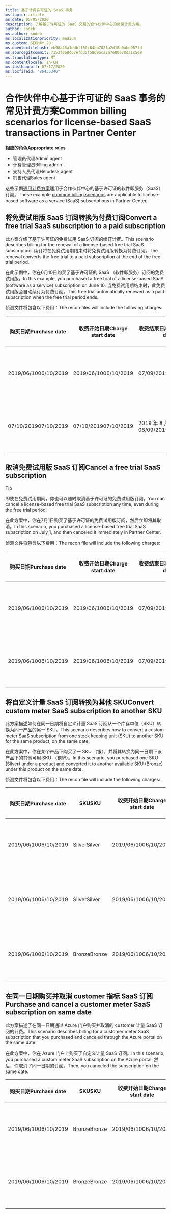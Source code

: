 ```yaml
---
title: 基于计费许可证的 SaaS 事务
ms.topic: article
ms.date: 05/05/2020
description: 了解基于许可证的 SaaS 交易的合作伙伴中心的常见计费方案。
author: sodeb
ms.author: sodeb
ms.localizationpriority: medium
ms.custom: SEOMAY.20
ms.openlocfilehash: eb98a45a1ddbf150c64bb7021a2d18a0abd957fd
ms.sourcegitcommit: 7153f0b8c67efd35f58695ca2a7e00e70da1c5e9
ms.translationtype: MT
ms.contentlocale: zh-CN
ms.lasthandoff: 07/17/2020
ms.locfileid: "86435346"
---
```

# <a name="common-billing-scenarios-for-license-based-saas-transactions-in-partner-center"></a><span data-ttu-id="9fea7-103">合作伙伴中心基于许可证的 SaaS 事务的常见计费方案</span><span class="sxs-lookup"><span data-stu-id="9fea7-103">Common billing scenarios for license-based SaaS transactions in Partner Center</span></span>

<span data-ttu-id="9fea7-104">**相应的角色**</span><span class="sxs-lookup"><span data-stu-id="9fea7-104">**Appropriate roles**</span></span>

- <span data-ttu-id="9fea7-105">管理员代理</span><span class="sxs-lookup"><span data-stu-id="9fea7-105">Admin agent</span></span>
- <span data-ttu-id="9fea7-106">计费管理员</span><span class="sxs-lookup"><span data-stu-id="9fea7-106">Billing admin</span></span>
- <span data-ttu-id="9fea7-107">支持人员代理</span><span class="sxs-lookup"><span data-stu-id="9fea7-107">Helpdesk agent</span></span>
- <span data-ttu-id="9fea7-108">销售代理</span><span class="sxs-lookup"><span data-stu-id="9fea7-108">Sales agent</span></span>


<span data-ttu-id="9fea7-109">这些示例[通用计费方案](common-billing-scenarios.md)适用于合作伙伴中心的基于许可证的软件即服务（SaaS）订阅。</span><span class="sxs-lookup"><span data-stu-id="9fea7-109">These example [common billing scenarios](common-billing-scenarios.md) are applicable to license-based software as a service (SaaS) subscriptions in Partner Center.</span></span>

## <a name="convert-a-free-trial-saas-subscription-to-a-paid-subscription"></a><span data-ttu-id="9fea7-110">将免费试用版 SaaS 订阅转换为付费订阅</span><span class="sxs-lookup"><span data-stu-id="9fea7-110">Convert a free trial SaaS subscription to a paid subscription</span></span>

<span data-ttu-id="9fea7-111">此方案介绍了基于许可证的免费试用 SaaS 订阅的续订计费。</span><span class="sxs-lookup"><span data-stu-id="9fea7-111">This scenario describes billing for the renewal of a license-based free trial SaaS subscription.</span></span> <span data-ttu-id="9fea7-112">续订将在免费试用期结束时将免费试用版转换为付费订阅。</span><span class="sxs-lookup"><span data-stu-id="9fea7-112">The renewal converts the free trial to a paid subscription at the end of the free trial period.</span></span>

<span data-ttu-id="9fea7-113">在此示例中，你在6月10日购买了基于许可证的 SaaS （软件即服务）订阅的免费试用版。</span><span class="sxs-lookup"><span data-stu-id="9fea7-113">In this example, you purchased a free trial of a license-based SaaS (software as a service) subscription on June 10.</span></span> <span data-ttu-id="9fea7-114">当免费试用期结束时，此免费试用版会自动续订为付费订阅。</span><span class="sxs-lookup"><span data-stu-id="9fea7-114">This free trial automatically renewed as a paid subscription when the free trial period ends.</span></span>

<span data-ttu-id="9fea7-115">侦测文件将包含以下费用：</span><span class="sxs-lookup"><span data-stu-id="9fea7-115">The recon files will include the following charges:</span></span>

| <span data-ttu-id="9fea7-116">购买日期</span><span class="sxs-lookup"><span data-stu-id="9fea7-116">Purchase date</span></span> | <span data-ttu-id="9fea7-117">收费开始日期</span><span class="sxs-lookup"><span data-stu-id="9fea7-117">Charge start date</span></span> | <span data-ttu-id="9fea7-118">收费结束日期</span><span class="sxs-lookup"><span data-stu-id="9fea7-118">Charge end date</span></span> | <span data-ttu-id="9fea7-119">单价</span><span class="sxs-lookup"><span data-stu-id="9fea7-119">Unit price</span></span> | <span data-ttu-id="9fea7-120">单位数量</span><span class="sxs-lookup"><span data-stu-id="9fea7-120">Unit quantity</span></span> | <span data-ttu-id="9fea7-121">总金额</span><span class="sxs-lookup"><span data-stu-id="9fea7-121">Total amount</span></span> | <span data-ttu-id="9fea7-122">费用类型</span><span class="sxs-lookup"><span data-stu-id="9fea7-122">Charge type</span></span> | <span data-ttu-id="9fea7-123">订阅说明</span><span class="sxs-lookup"><span data-stu-id="9fea7-123">Subscription description</span></span> |
| ------------- | ----------------- | --------------- | ---------- | ------------- | ------------ | ----------- | ----------------- |
| <span data-ttu-id="9fea7-124">2019/06/10</span><span class="sxs-lookup"><span data-stu-id="9fea7-124">06/10/2019</span></span> | <span data-ttu-id="9fea7-125">2019/06/10</span><span class="sxs-lookup"><span data-stu-id="9fea7-125">06/10/2019</span></span> | <span data-ttu-id="9fea7-126">07/09/2019</span><span class="sxs-lookup"><span data-stu-id="9fea7-126">07/09/2019</span></span> | <span data-ttu-id="9fea7-127">$0</span><span class="sxs-lookup"><span data-stu-id="9fea7-127">$0</span></span> | <span data-ttu-id="9fea7-128">1</span><span class="sxs-lookup"><span data-stu-id="9fea7-128">1</span></span> | <span data-ttu-id="9fea7-129">$0</span><span class="sxs-lookup"><span data-stu-id="9fea7-129">$0</span></span> | <span data-ttu-id="9fea7-130">新建</span><span class="sxs-lookup"><span data-stu-id="9fea7-130">New</span></span> | <span data-ttu-id="9fea7-131">免费试用</span><span class="sxs-lookup"><span data-stu-id="9fea7-131">Free trial</span></span> |
| <span data-ttu-id="9fea7-132">07/10/2019</span><span class="sxs-lookup"><span data-stu-id="9fea7-132">07/10/2019</span></span> | <span data-ttu-id="9fea7-133">07/10/2019</span><span class="sxs-lookup"><span data-stu-id="9fea7-133">07/10/2019</span></span> | <span data-ttu-id="9fea7-134">2019 年 8 月 9 日</span><span class="sxs-lookup"><span data-stu-id="9fea7-134">08/09/2019</span></span> | <span data-ttu-id="9fea7-135">$2</span><span class="sxs-lookup"><span data-stu-id="9fea7-135">$2</span></span> | <span data-ttu-id="9fea7-136">1</span><span class="sxs-lookup"><span data-stu-id="9fea7-136">1</span></span> | <span data-ttu-id="9fea7-137">$2</span><span class="sxs-lookup"><span data-stu-id="9fea7-137">$2</span></span> | <span data-ttu-id="9fea7-138">续订</span><span class="sxs-lookup"><span data-stu-id="9fea7-138">Renew</span></span> | <span data-ttu-id="9fea7-139">付费订阅</span><span class="sxs-lookup"><span data-stu-id="9fea7-139">Paid subscription</span></span> |

## <a name="cancel-a-free-trial-saas-subscription"></a><span data-ttu-id="9fea7-140">取消免费试用版 SaaS 订阅</span><span class="sxs-lookup"><span data-stu-id="9fea7-140">Cancel a free trial SaaS subscription</span></span>

> [!TIP]
> <span data-ttu-id="9fea7-141">即使在免费试用期间，你也可以随时取消基于许可证的免费试用版订阅。</span><span class="sxs-lookup"><span data-stu-id="9fea7-141">You can cancel a license-based free trial SaaS subscription any time, even during the free trial period.</span></span>

<span data-ttu-id="9fea7-142">在此方案中，你在7月1日购买了基于许可证的免费试用版订阅，然后立即将其取消。</span><span class="sxs-lookup"><span data-stu-id="9fea7-142">In this scenario, you purchased a license-based free trial SaaS subscription on July 1, and then canceled it immediately in Partner Center.</span></span>

<span data-ttu-id="9fea7-143">侦测文件将包含以下费用：</span><span class="sxs-lookup"><span data-stu-id="9fea7-143">The recon file will include the following charges:</span></span>

| <span data-ttu-id="9fea7-144">购买日期</span><span class="sxs-lookup"><span data-stu-id="9fea7-144">Purchase date</span></span> | <span data-ttu-id="9fea7-145">收费开始日期</span><span class="sxs-lookup"><span data-stu-id="9fea7-145">Charge start date</span></span> | <span data-ttu-id="9fea7-146">收费结束日期</span><span class="sxs-lookup"><span data-stu-id="9fea7-146">Charge end date</span></span> | <span data-ttu-id="9fea7-147">单价</span><span class="sxs-lookup"><span data-stu-id="9fea7-147">Unit price</span></span> | <span data-ttu-id="9fea7-148">单位数量</span><span class="sxs-lookup"><span data-stu-id="9fea7-148">Unit quantity</span></span> | <span data-ttu-id="9fea7-149">总金额</span><span class="sxs-lookup"><span data-stu-id="9fea7-149">Total amount</span></span> | <span data-ttu-id="9fea7-150">费用类型</span><span class="sxs-lookup"><span data-stu-id="9fea7-150">Charge type</span></span> | <span data-ttu-id="9fea7-151">订阅说明</span><span class="sxs-lookup"><span data-stu-id="9fea7-151">Subscription description</span></span> |
| ------------- | ----------------- | --------------- | ---------- | ------------- | ------------ | ----------- | ----------------- |
| <span data-ttu-id="9fea7-152">2019/06/10</span><span class="sxs-lookup"><span data-stu-id="9fea7-152">06/10/2019</span></span> | <span data-ttu-id="9fea7-153">2019/06/10</span><span class="sxs-lookup"><span data-stu-id="9fea7-153">06/10/2019</span></span> | <span data-ttu-id="9fea7-154">07/09/2019</span><span class="sxs-lookup"><span data-stu-id="9fea7-154">07/09/2019</span></span> | <span data-ttu-id="9fea7-155">$0</span><span class="sxs-lookup"><span data-stu-id="9fea7-155">$0</span></span> | <span data-ttu-id="9fea7-156">11</span><span class="sxs-lookup"><span data-stu-id="9fea7-156">11</span></span> | <span data-ttu-id="9fea7-157">$0</span><span class="sxs-lookup"><span data-stu-id="9fea7-157">$0</span></span> | <span data-ttu-id="9fea7-158">新建</span><span class="sxs-lookup"><span data-stu-id="9fea7-158">New</span></span> | <span data-ttu-id="9fea7-159">免费试用</span><span class="sxs-lookup"><span data-stu-id="9fea7-159">Free trial</span></span> |
| <span data-ttu-id="9fea7-160">2019/06/10</span><span class="sxs-lookup"><span data-stu-id="9fea7-160">06/10/2019</span></span> | <span data-ttu-id="9fea7-161">2019/06/10</span><span class="sxs-lookup"><span data-stu-id="9fea7-161">06/10/2019</span></span> | <span data-ttu-id="9fea7-162">07/09/2019</span><span class="sxs-lookup"><span data-stu-id="9fea7-162">07/09/2019</span></span> | <span data-ttu-id="9fea7-163">$0</span><span class="sxs-lookup"><span data-stu-id="9fea7-163">$0</span></span> | <span data-ttu-id="9fea7-164">11</span><span class="sxs-lookup"><span data-stu-id="9fea7-164">11</span></span> | <span data-ttu-id="9fea7-165">$0</span><span class="sxs-lookup"><span data-stu-id="9fea7-165">$0</span></span> | <span data-ttu-id="9fea7-166">取消</span><span class="sxs-lookup"><span data-stu-id="9fea7-166">Cancel</span></span> | <span data-ttu-id="9fea7-167">免费试用</span><span class="sxs-lookup"><span data-stu-id="9fea7-167">Free trial</span></span> |

## <a name="convert-custom-meter-saas-subscription-to-another-sku"></a><span data-ttu-id="9fea7-168">将自定义计量 SaaS 订阅转换为其他 SKU</span><span class="sxs-lookup"><span data-stu-id="9fea7-168">Convert custom meter SaaS subscription to another SKU</span></span>

<span data-ttu-id="9fea7-169">此方案描述如何在同一日期将自定义计量 SaaS 订阅从一个库存单位（SKU）转换为同一产品的另一 SKU。</span><span class="sxs-lookup"><span data-stu-id="9fea7-169">This scenario describes how to convert a custom meter SaaS subscription from one stock keeping unit (SKU) to another SKU for the same product, on the same date.</span></span>

<span data-ttu-id="9fea7-170">在此方案中，你在某个产品下购买了一 SKU （银），并将其转换为同一日期下该产品下的其他可用 SKU （铜牌）。</span><span class="sxs-lookup"><span data-stu-id="9fea7-170">In this scenario, you purchased one SKU (Silver) under a product and converted it to another available SKU (Bronze) under this product on the same date.</span></span>

<span data-ttu-id="9fea7-171">侦测文件将包含以下费用：</span><span class="sxs-lookup"><span data-stu-id="9fea7-171">The recon file will include the following charges:</span></span>

| <span data-ttu-id="9fea7-172">购买日期</span><span class="sxs-lookup"><span data-stu-id="9fea7-172">Purchase date</span></span> | <span data-ttu-id="9fea7-173">SKU</span><span class="sxs-lookup"><span data-stu-id="9fea7-173">SKU</span></span> | <span data-ttu-id="9fea7-174">收费开始日期</span><span class="sxs-lookup"><span data-stu-id="9fea7-174">Charge start date</span></span> | <span data-ttu-id="9fea7-175">收费结束日期</span><span class="sxs-lookup"><span data-stu-id="9fea7-175">Charge end date</span></span> | <span data-ttu-id="9fea7-176">单价</span><span class="sxs-lookup"><span data-stu-id="9fea7-176">Unit price</span></span> | <span data-ttu-id="9fea7-177">单位数量</span><span class="sxs-lookup"><span data-stu-id="9fea7-177">Unit quantity</span></span> | <span data-ttu-id="9fea7-178">总金额</span><span class="sxs-lookup"><span data-stu-id="9fea7-178">Total amount</span></span> | <span data-ttu-id="9fea7-179">费用类型</span><span class="sxs-lookup"><span data-stu-id="9fea7-179">Charge type</span></span> | <span data-ttu-id="9fea7-180">订阅说明</span><span class="sxs-lookup"><span data-stu-id="9fea7-180">Subscription description</span></span> |
| ------------- | ----------------- | ----------------- | --------------- | ---------- | ------------- | ------------ | ----------- | ----------------- |
| <span data-ttu-id="9fea7-181">2019/06/10</span><span class="sxs-lookup"><span data-stu-id="9fea7-181">06/10/2019</span></span> | <span data-ttu-id="9fea7-182">Silver</span><span class="sxs-lookup"><span data-stu-id="9fea7-182">Silver</span></span> | <span data-ttu-id="9fea7-183">2019/06/10</span><span class="sxs-lookup"><span data-stu-id="9fea7-183">06/10/2019</span></span> | <span data-ttu-id="9fea7-184">2019/06/10</span><span class="sxs-lookup"><span data-stu-id="9fea7-184">06/10/2019</span></span> | <span data-ttu-id="9fea7-185">$20</span><span class="sxs-lookup"><span data-stu-id="9fea7-185">$20</span></span> | <span data-ttu-id="9fea7-186">1</span><span class="sxs-lookup"><span data-stu-id="9fea7-186">1</span></span> | <span data-ttu-id="9fea7-187">$20</span><span class="sxs-lookup"><span data-stu-id="9fea7-187">$20</span></span> | <span data-ttu-id="9fea7-188">新建</span><span class="sxs-lookup"><span data-stu-id="9fea7-188">New</span></span> | <span data-ttu-id="9fea7-189">自定义计量 SaaS 订阅</span><span class="sxs-lookup"><span data-stu-id="9fea7-189">Custom meter SaaS subscription</span></span> |
| <span data-ttu-id="9fea7-190">2019/06/10</span><span class="sxs-lookup"><span data-stu-id="9fea7-190">06/10/2019</span></span> | <span data-ttu-id="9fea7-191">Silver</span><span class="sxs-lookup"><span data-stu-id="9fea7-191">Silver</span></span> | <span data-ttu-id="9fea7-192">2019/06/10</span><span class="sxs-lookup"><span data-stu-id="9fea7-192">06/10/2019</span></span> | <span data-ttu-id="9fea7-193">2019/06/10</span><span class="sxs-lookup"><span data-stu-id="9fea7-193">06/10/2019</span></span> | <span data-ttu-id="9fea7-194">$20</span><span class="sxs-lookup"><span data-stu-id="9fea7-194">$20</span></span> | <span data-ttu-id="9fea7-195">1</span><span class="sxs-lookup"><span data-stu-id="9fea7-195">1</span></span> | <span data-ttu-id="9fea7-196">-$20</span><span class="sxs-lookup"><span data-stu-id="9fea7-196">-$20</span></span> | <span data-ttu-id="9fea7-197">转换</span><span class="sxs-lookup"><span data-stu-id="9fea7-197">Convert</span></span> | <span data-ttu-id="9fea7-198">自定义计量 SaaS 订阅的按比例 rebill</span><span class="sxs-lookup"><span data-stu-id="9fea7-198">Prorated rebill for custom meter SaaS subscription</span></span> |
| <span data-ttu-id="9fea7-199">2019/06/10</span><span class="sxs-lookup"><span data-stu-id="9fea7-199">06/10/2019</span></span> | <span data-ttu-id="9fea7-200">Bronze</span><span class="sxs-lookup"><span data-stu-id="9fea7-200">Bronze</span></span> | <span data-ttu-id="9fea7-201">2019/06/10</span><span class="sxs-lookup"><span data-stu-id="9fea7-201">06/10/2019</span></span> | <span data-ttu-id="9fea7-202">2019/06/10</span><span class="sxs-lookup"><span data-stu-id="9fea7-202">06/10/2019</span></span> | <span data-ttu-id="9fea7-203">$10</span><span class="sxs-lookup"><span data-stu-id="9fea7-203">$10</span></span> | <span data-ttu-id="9fea7-204">1</span><span class="sxs-lookup"><span data-stu-id="9fea7-204">1</span></span> | <span data-ttu-id="9fea7-205">$10</span><span class="sxs-lookup"><span data-stu-id="9fea7-205">$10</span></span> | <span data-ttu-id="9fea7-206">转换</span><span class="sxs-lookup"><span data-stu-id="9fea7-206">Convert</span></span> | <span data-ttu-id="9fea7-207">自定义计量 SaaS 订阅</span><span class="sxs-lookup"><span data-stu-id="9fea7-207">Custom meter SaaS subscription</span></span> |

## <a name="purchase-and-cancel-a-customer-meter-saas-subscription-on-same-date"></a><span data-ttu-id="9fea7-208">在同一日期购买并取消 customer 指标 SaaS 订阅</span><span class="sxs-lookup"><span data-stu-id="9fea7-208">Purchase and cancel a customer meter SaaS subscription on same date</span></span>

<span data-ttu-id="9fea7-209">此方案描述了在同一日期通过 Azure 门户购买并取消的 customer 计量 SaaS 订阅的计费。</span><span class="sxs-lookup"><span data-stu-id="9fea7-209">This scenario describes billing for a customer meter SaaS subscription that you purchased and canceled through the Azure portal on the same date.</span></span>

<span data-ttu-id="9fea7-210">在此方案中，你在 Azure 门户上购买了自定义计量 SaaS 订阅。</span><span class="sxs-lookup"><span data-stu-id="9fea7-210">In this scenario, you purchased a custom meter SaaS subscription on the Azure portal.</span></span> <span data-ttu-id="9fea7-211">然后，你取消了同一日期的订阅。</span><span class="sxs-lookup"><span data-stu-id="9fea7-211">Then, you canceled the subscription on the same date.</span></span>

| <span data-ttu-id="9fea7-212">购买日期</span><span class="sxs-lookup"><span data-stu-id="9fea7-212">Purchase date</span></span> | <span data-ttu-id="9fea7-213">SKU</span><span class="sxs-lookup"><span data-stu-id="9fea7-213">SKU</span></span> | <span data-ttu-id="9fea7-214">收费开始日期</span><span class="sxs-lookup"><span data-stu-id="9fea7-214">Charge start date</span></span> | <span data-ttu-id="9fea7-215">收费结束日期</span><span class="sxs-lookup"><span data-stu-id="9fea7-215">Charge end date</span></span> | <span data-ttu-id="9fea7-216">单价</span><span class="sxs-lookup"><span data-stu-id="9fea7-216">Unit price</span></span> | <span data-ttu-id="9fea7-217">单位数量</span><span class="sxs-lookup"><span data-stu-id="9fea7-217">Unit quantity</span></span> | <span data-ttu-id="9fea7-218">总金额</span><span class="sxs-lookup"><span data-stu-id="9fea7-218">Total amount</span></span> | <span data-ttu-id="9fea7-219">费用类型</span><span class="sxs-lookup"><span data-stu-id="9fea7-219">Charge type</span></span> | <span data-ttu-id="9fea7-220">订阅说明</span><span class="sxs-lookup"><span data-stu-id="9fea7-220">Subscription description</span></span> |
| ------------- | ------------- |----------------- | --------------- | ---------- | ------------- | ------------ | ----------- | ----------------- |
| <span data-ttu-id="9fea7-221">2019/06/10</span><span class="sxs-lookup"><span data-stu-id="9fea7-221">06/10/2019</span></span> | <span data-ttu-id="9fea7-222">Bronze</span><span class="sxs-lookup"><span data-stu-id="9fea7-222">Bronze</span></span> | <span data-ttu-id="9fea7-223">2019/06/10</span><span class="sxs-lookup"><span data-stu-id="9fea7-223">06/10/2019</span></span> | <span data-ttu-id="9fea7-224">2019/06/10</span><span class="sxs-lookup"><span data-stu-id="9fea7-224">06/10/2019</span></span> | <span data-ttu-id="9fea7-225">$10</span><span class="sxs-lookup"><span data-stu-id="9fea7-225">$10</span></span> | <span data-ttu-id="9fea7-226">1</span><span class="sxs-lookup"><span data-stu-id="9fea7-226">1</span></span> | <span data-ttu-id="9fea7-227">$10</span><span class="sxs-lookup"><span data-stu-id="9fea7-227">$10</span></span> | <span data-ttu-id="9fea7-228">新建</span><span class="sxs-lookup"><span data-stu-id="9fea7-228">New</span></span> | <span data-ttu-id="9fea7-229">自定义计量 SaaS 订阅</span><span class="sxs-lookup"><span data-stu-id="9fea7-229">Custom meter SaaS subscription</span></span> |
| <span data-ttu-id="9fea7-230">2019/06/10</span><span class="sxs-lookup"><span data-stu-id="9fea7-230">06/10/2019</span></span> | <span data-ttu-id="9fea7-231">Bronze</span><span class="sxs-lookup"><span data-stu-id="9fea7-231">Bronze</span></span> | <span data-ttu-id="9fea7-232">2019/06/10</span><span class="sxs-lookup"><span data-stu-id="9fea7-232">06/10/2019</span></span> | <span data-ttu-id="9fea7-233">2019/06/10</span><span class="sxs-lookup"><span data-stu-id="9fea7-233">06/10/2019</span></span> | <span data-ttu-id="9fea7-234">$10</span><span class="sxs-lookup"><span data-stu-id="9fea7-234">$10</span></span> | <span data-ttu-id="9fea7-235">1</span><span class="sxs-lookup"><span data-stu-id="9fea7-235">1</span></span> | <span data-ttu-id="9fea7-236">-$10</span><span class="sxs-lookup"><span data-stu-id="9fea7-236">-$10</span></span> | <span data-ttu-id="9fea7-237">CancelImmediate</span><span class="sxs-lookup"><span data-stu-id="9fea7-237">CancelImmediate</span></span> | <span data-ttu-id="9fea7-238">自定义计量 SaaS 订阅</span><span class="sxs-lookup"><span data-stu-id="9fea7-238">Custom meter SaaS subscription</span></span> |
